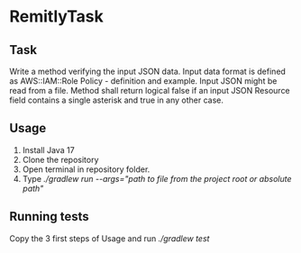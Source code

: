 # RemitlyTask
## Task
Write a method verifying the input JSON data. Input data format is defined as AWS::IAM::Role Policy - definition and example. Input JSON might be read from a file. Method shall return logical false if an input JSON Resource field contains a single asterisk and true in any other case.
## Usage
1. Install Java 17
2. Clone the repository
3. Open terminal in repository folder.
4. Type *./gradlew run --args="path to file from the project root or absolute path"*

## Running tests
Copy the 3 first steps of Usage and run *./gradlew test*
